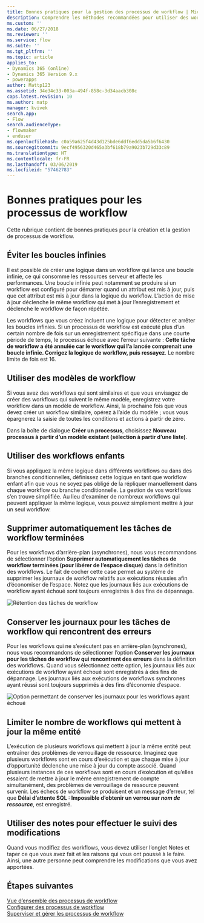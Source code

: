 ```yaml
---
title: Bonnes pratiques pour la gestion des processus de workflow | Microsoft Docs
description: Comprendre les méthodes recommandées pour utiliser des workflows
ms.custom: ''
ms.date: 06/27/2018
ms.reviewer: ''
ms.service: flow
ms.suite: ''
ms.tgt_pltfrm: ''
ms.topic: article
applies_to:
- Dynamics 365 (online)
- Dynamics 365 Version 9.x
- powerapps
author: Mattp123
ms.assetid: 34e34c33-003a-494f-858c-3d34aacb308c
caps.latest.revision: 10
ms.author: matp
manager: kvivek
search.app:
- Flow
search.audienceType:
- flowmaker
- enduser
ms.openlocfilehash: c0a59a625f4d43d125bde6ddf6edd5da5b6f6430
ms.sourcegitcommit: 9ecf4956320d465a3bf618b79a9023b729d33c89
ms.translationtype: HT
ms.contentlocale: fr-FR
ms.lasthandoff: 03/06/2019
ms.locfileid: "57462783"
---
```

# <a name="best-practices-for-workflow-processes"></a>Bonnes pratiques pour les processus de workflow

Cette rubrique contient de bonnes pratiques pour la création et la gestion de processus de workflow.  
  
<a name="BKMK_AvoidInfiniteLoops"></a>   
## <a name="avoid-infinite-loops"></a>Éviter les boucles infinies  
 Il est possible de créer une logique dans un workflow qui lance une boucle infinie, ce qui consomme les ressources serveur et affecte les performances. Une boucle infinie peut notamment se produire si un workflow est configuré pour démarrer quand un attribut est mis à jour, puis que cet attribut est mis à jour dans la logique du workflow. L’action de mise à jour déclenche le même workflow qui met à jour l’enregistrement et déclenche le workflow de façon répétée.  
  
 Les workflows que vous créez incluent une logique pour détecter et arrêter les boucles infinies. Si un processus de workflow est exécuté plus d’un certain nombre de fois sur un enregistrement spécifique dans une courte période de temps, le processus échoue avec l’erreur suivante : **Cette tâche de workflow a été annulée car le workflow qui l’a lancée comprenait une boucle infinie. Corrigez la logique de workflow, puis ressayez**. Le nombre limite de fois est 16.  
  
<a name="BKMK_UseWorkflowTemplates"></a>   
## <a name="use-workflow-templates"></a>Utiliser des modèles de workflow  
 Si vous avez des workflows qui sont similaires et que vous envisagez de créer des workflows qui suivent le même modèle, enregistrez votre workflow dans un modèle de workflow. Ainsi, la prochaine fois que vous devez créer un workflow similaire, opérez à l’aide du modèle ; vous vous épargnerez la saisie de toutes les conditions et actions à partir de zéro.  
  
 Dans la boîte de dialogue **Créer un processus**, choisissez **Nouveau processus à partir d’un modèle existant (sélection à partir d’une liste)**.  
  
<a name="BKMK_UseChildWorkflows"></a>   
## <a name="use-child-workflows"></a>Utiliser des workflows enfants  
 Si vous appliquez la même logique dans différents workflows ou dans des branches conditionnelles, définissez cette logique en tant que workflow enfant afin que vous ne soyez pas obligé de la répliquer manuellement dans chaque workflow ou branche conditionnelle. La gestion de vos workflows s’en trouve simplifiée. Au lieu d’examiner de nombreux workflows qui peuvent appliquer la même logique, vous pouvez simplement mettre à jour un seul workflow.  
  
## <a name="automatically-delete-completed-workflow-jobs"></a>Supprimer automatiquement les tâches de workflow terminées
Pour les workflows d’arrière-plan (asynchrones), nous vous recommandons de sélectionner l’option **Supprimer automatiquement les tâches de workflow terminées (pour libérer de l’espace disque)** dans la définition des workflows. Le fait de cocher cette case permet au système de supprimer les journaux de workflow relatifs aux exécutions réussies afin d’économiser de l’espace. Notez que les journaux liés aux exécutions de workflow ayant échoué sont toujours enregistrés à des fins de dépannage.  

![Rétention des tâches de workflow](media/workflow-job-retention.png)

<a name="BKMK_AutoDeleteCompletedWorkflowJobs"></a>   
## <a name="keep-logs-for-workflow-jobs-that-encountered-errors"></a>Conserver les journaux pour les tâches de workflow qui rencontrent des erreurs  
Pour les workflows qui ne s’exécutent pas en arrière-plan (synchrones), nous vous recommandons de sélectionner l’option **Conserver les journaux pour les tâches de workflow qui rencontrent des erreurs** dans la définition des workflows. Quand vous sélectionnez cette option, les journaux liés aux exécutions de workflow ayant échoué sont enregistrés à des fins de dépannage. Les journaux liés aux exécutions de workflows synchrones ayant réussi sont toujours supprimés à des fins d’économie d’espace.   

![Option permettant de conserver les journaux pour les workflows ayant échoué](media/keep-logs-for-workflows.png)

## <a name="limit-the-number-of-workflows-that-update-the-same-entity"></a>Limiter le nombre de workflows qui mettent à jour la même entité
L’exécution de plusieurs workflows qui mettent à jour la même entité peut entraîner des problèmes de verrouillage de ressource. Imaginez que plusieurs workflows sont en cours d’exécution et que chaque mise à jour d’opportunité déclenche une mise à jour du compte associé. Quand plusieurs instances de ces workflows sont en cours d’exécution et qu’elles essaient de mettre à jour le même enregistrement de compte simultanément, des problèmes de verrouillage de ressource peuvent survenir. Les échecs de workflow se produisent et un message d’erreur, tel que **Délai d’attente SQL : Impossible d’obtenir un verrou sur _nom de ressource_**, est enregistré. 

  
<a name="BKMK_DocumentChangesUsingNotes"></a>   
## <a name="use-notes-to-keep-track-of-changes"></a>Utiliser des notes pour effectuer le suivi des modifications  
 Quand vous modifiez des workflows, vous devez utiliser l’onglet Notes et taper ce que vous avez fait et les raisons qui vous ont poussé à le faire. Ainsi, une autre personne peut comprendre les modifications que vous avez apportées.  
  
## <a name="next-steps"></a>Étapes suivantes  
 [Vue d’ensemble des processus de workflow](workflow-processes.md)   
 [Configurer des processus de workflow](configure-workflow-steps.md)   
 [Superviser et gérer les processus de workflow](monitor-manage-processes.md)
   

